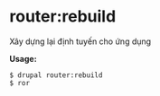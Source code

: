 # router:rebuild
Xây dựng lại định tuyến cho ứng dụng

**Usage:**
```
$ drupal router:rebuild
$ ror  
```
